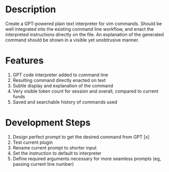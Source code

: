 # Description
Create a GPT-powered plain text interpreter for vim commands. 
Should be well integrated into the existing command line workflow, and enact the interpreted instructions directly on the file. An explanation of the generated command should be shown in a visible yet unobtrusive manner.

# Features
1. GPT code interpreter added to command line
2. Resulting command directly enacted on text
3. Subtle display and explanation of the command
4. Very visible token count for session and overall, compared to current funds
4. Saved and searchable history of commands used

# Development Steps
1. Design perfect prompt to get the desired command from GPT [x] 
2. Test current plugin
2. Rename current prompt to shorter input
3. Set the instruction to default to interpreter
4. Define required arguments necessary for more seamless prompts (eg, passing current line number)

